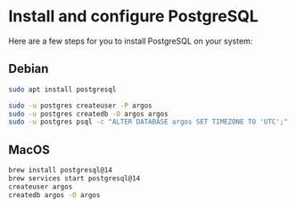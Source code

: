 # Install and configure PostgreSQL

Here are a few steps for you to install PostgreSQL on your system:

## Debian

```bash
sudo apt install postgresql
```

```bash
sudo -u postgres createuser -P argos
sudo -u postgres createdb -O argos argos
sudo -u postgres psql -c "ALTER DATABASE argos SET TIMEZONE TO 'UTC';"
```

## MacOS

```bash
brew install postgresql@14
brew services start postgresql@14
createuser argos
createdb argos -O argos
```
